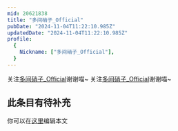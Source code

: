 ```yaml
---
mid: 20621838
title: "多间硝子_Official"
pubDate: "2024-11-04T11:22:10.985Z"
updatedDate: "2024-11-04T11:22:10.985Z"
profile:
  {
    Nickname: ["多间硝子_Official"],
  }
---
```


关注[多间硝子_Official](https://space.bilibili.com/20621838)谢谢喵~ 关注[多间硝子_Official](https://space.bilibili.com/20621838)谢谢喵~

## 此条目有待补充
你可以在[这里](https://github.com/Yuhanawa/VTuber.ICU/edit/master/src/content/v/多间硝子_Official/index.md)编辑本文
